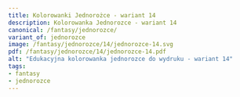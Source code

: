 ```yaml
---
title: Kolorowanki Jednorożce - wariant 14
description: Kolorowanka Jednorozce - wariant 14
canonical: /fantasy/jednorozce/
variant_of: jednorozce
image: /fantasy/jednorozce/14/jednorozce-14.svg
pdf: /fantasy/jednorozce/14/jednorozce-14.pdf
alt: "Edukacyjna kolorowanka jednorozce do wydruku - wariant 14"
tags:
- fantasy
- jednorozce
---
```

